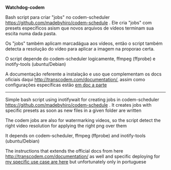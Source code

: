 **Watchdog-codem**

Bash script para criar "jobs" no codem-scheduler https://github.com/madebyhiro/codem-schedule . Ele cria "jobs" com presets específicos asism que novos arquivos de vídeos terminam sua escita numa dada pasta.

Os "jobs" também aplicam marcadágua aos vídeos, então o script também detecta a resolução do vídeo para aplicar a imagem na proporao certa.

O script depende do codem-scheduler logicamente,  ffmpeg (ffprobe) e inotify-tools (ubuntu/Debian)

A documentação referente a instalação e uso que complementam os docs oficiais daqui http://transcodem.com/documentation/, assim como configurações específicas estão  [em doc a parte](https://github.com/deedos/watchdog-codem/blob/master/Docs.md)


* * *


Simple bash script using inotifywait for creating jobs in codem-scheduler https://github.com/madebyhiro/codem-schedule . It creates jobs with specific presets as soon as  new files in a given folder are written

The codem jobs are also for watermarking videos, so the script detect the right video resolution for applying the right png over them

It depends on codem-scheduler, ffmpeg (ffprobe) and inotify-tools (ubuntu/Debian)

The instructions that extends the official docs from here http://transcodem.com/documentation/ as well and specific deploying for [my specific use case are here](https://github.com/deedos/watchdog-codem/blob/master/Docs.md) but unfortunately only in portuguese
